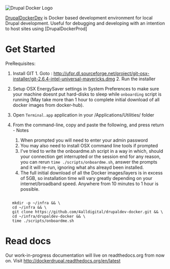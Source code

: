 ![Drupal Docker Logo](https://raw.githubusercontent.com/4alldigital/drupaldev-docker/master/docs/images/drupal-docker-logo-monochrome.png)

[DrupalDockerDev](https://www.4alldigital.io/docker-drupal) is Docker based development environment for local Drupal development. Useful for debugging and developing with an intention to host sites using [DrupalDockerProd]

# Get Started

  PreRequisites:
  1. Install GIT
    1. Goto : http://ufpr.dl.sourceforge.net/project/git-osx-installer/git-2.6.4-intel-universal-mavericks.dmg
    2. Run the installer
  2. Setup OSX EnergySaver settings in System Preferences to make sure your machine doesnt put hard-disks to sleep while `onboarding` script is running (May take more than 1 hour to complete initial download of all docker images from docker-hub).

  1. Open `Terminal.app` application in your /Applications/Utilities/ folder
  2. From the command-line, copy and paste the following, and press return
    - Notes
      1. When prompted you will need to enter your admin password
      2. You may also need to install OSX command line tools if prompted
      3. I've tried to write the onboardme.sh script in a way in which, should your connection get interrupted or the session end for any reason, you can rerun ```time ./scripts/onboardme.sh```, answer the prompts and it will re-run, ignoring what ahs alreayd been installed.
      4. The full initial download of all the Docker images/layers is in excess of 5GB, so installation time will vary greatly depending on your internet/broadband speed.  Anywhere from 10 minutes to 1 hour is possible.

  ```

     mkdir -p ~/infra && \
     cd ~/infra && \
     git clone https://github.com/4alldigital/drupaldev-docker.git && \
     cd ~/infra/drupaldev-docker && \
     time ./scripts/onboardme.sh

  ```


# Read docs

Our work-in-progress documentation will live on readthedocs.org from now on. Visit http://dockerdrupal.readthedocs.org/en/latest
